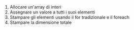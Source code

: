 1. Allocare un'array di interi
2. Assegnare un valore a tutti i suoi elementi
3. Stampare gli elementi usando il for tradizionale e il foreach
4. Stampare la dimensione totale
